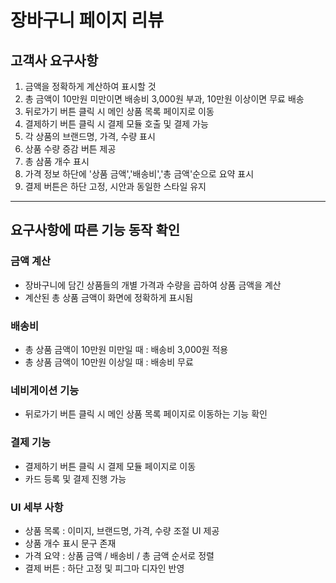 # 장바구니 페이지 리뷰

## 고객사 요구사항
1. 금액을 정확하게 계산하여 표시할 것
2. 총 금액이 10만원 미만이면 배송비 3,000원 부과, 10만원 이상이면 무료 배송
3. 뒤로가기 버튼 클릭 시 메인 상품 목록 페이지로 이동
4. 결제하기 버튼 클릭 시 결제 모듈 호출 및 결제 가능
5. 각 상품의 브랜드명, 가격, 수량 표시
6. 상품 수량 증감 버튼 제공
7. 총 삼품 개수 표시
8. 가격 정보 하단에 '상품 금액','배송비','총 금액'순으로 요약 표시
9. 결제 버튼은 하단 고정, 시안과 동일한 스타일 유지

---

## 요구사항에 따른 기능 동작 확인

### 금액 계산
- 장바구니에 담긴 상품들의 개별 가격과 수량을 곱하여 상품 금액을 계산
- 계산된 총 상품 금액이 화면에 정확하게 표시됨

### 배송비
- 총 상품 금액이 10만원 미만일 때 : 배송비 3,000원 적용
- 총 상품 금액이 10만원 이상일 때 : 배송비 무료

### 네비게이션 기능
- 뒤로가기 버튼 클릭 시 메인 상품 목록 페이지로 이동하는 기능 확인

### 결제 기능
- 결제하기 버튼 클릭 시 결제 모듈 페이지로 이동
- 카드 등록 및 결제 진행 가능

### UI 세부 사항
- 상품 목록 : 이미지, 브랜드명, 가격, 수량 조절 UI 제공
- 상품 개수 표시 문구 존재
- 가격 요약 : 상품 금액 / 배송비 / 총 금액 순서로 정렬
- 결제 버튼 : 하단 고정 및 피그마 디자인 반영
